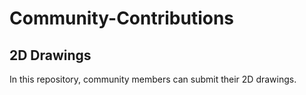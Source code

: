 # Community-Contributions

## 2D Drawings

In this repository, community members can submit their 2D drawings.
